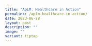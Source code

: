 ```yaml
---
title: "ApLM: Healthcare in Action"
permalink: /aplm-healthcare-in-action/
date: 2023-06-28
layout: post
description: ""
image: ""
variant: tiptap
---
```

